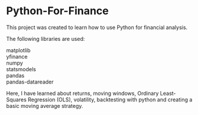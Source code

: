# Python-For-Finance

This project was created to learn how to use Python for financial analysis.


The following libraries are used:

matplotlib <br />
yfinance <br />
numpy <br />
statsmodels <br />
pandas <br />
pandas-datareader <br />

Here, I have learned about returns, moving windows, Ordinary Least-Squares Regression (OLS), volatility, backtesting with python and creating a basic moving average strategy.
